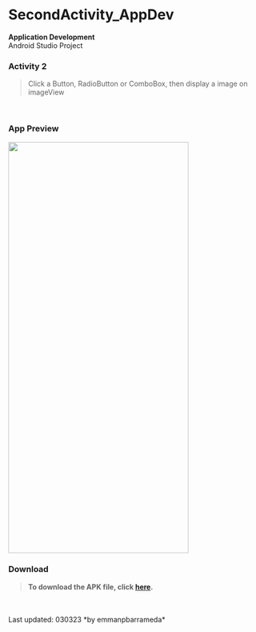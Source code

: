 # SecondActivity_AppDev

**Application Development**<br>
Android Studio Project

### **Activity 2**
> Click a Button, RadioButton or ComboBox, then display a image on imageView
<br>

### **App Preview**
<img src="https://github.com/emmanpbarrameda/SecondActivity_AppDev/blob/main/act2_preview.gif" width="360" height="820">
<br>

### **Download**
> **To download the APK file, click [here](https://github.com/emmanpbarrameda/SecondActivity_AppDev/raw/main/BugRangers_AppDev_Act2-Apk.apk).**
<br>
<br>
Last updated: 030323
*by emmanpbarrameda*
